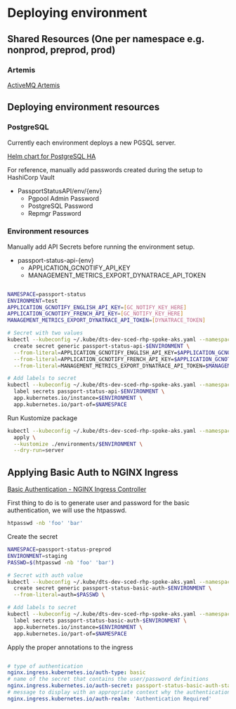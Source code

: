 # Deploying environment

## Shared Resources (One per namespace e.g. nonprod, preprod, prod)

### Artemis

[ActiveMQ Artemis](./artemis/README.md)

## Deploying environment resources

### PostgreSQL

Currently each environment deploys a new PGSQL server.

[Helm chart for PostgreSQL HA](./base/postgresql-ha/README.md)

For reference, manually add passwords created during the setup to HashiCorp Vault

- PassportStatusAPI/env/{env}
  - Pgpool Admin Password
  - PostgreSQL Password
  - Repmgr Password

### Environment resources

Manually add API Secrets before running the environment setup.

- passport-status-api-{env}
  - APPLICATION_GCNOTIFY_API_KEY
  - MANAGEMENT_METRICS_EXPORT_DYNATRACE_API_TOKEN

``` sh

NAMESPACE=passport-status
ENVIRONMENT=test
APPLICATION_GCNOTIFY_ENGLISH_API_KEY=[GC_NOTIFY_KEY_HERE]
APPLICATION_GCNOTIFY_FRENCH_API_KEY=[GC_NOTIFY_KEY_HERE]
MANAGEMENT_METRICS_EXPORT_DYNATRACE_API_TOKEN=[DYNATRACE_TOKEN]

# Secret with two values
kubectl --kubeconfig ~/.kube/dts-dev-sced-rhp-spoke-aks.yaml --namespace $NAMESPACE \
  create secret generic passport-status-api-$ENVIRONMENT \
  --from-literal=APPLICATION_GCNOTIFY_ENGLISH_API_KEY=$APPLICATION_GCNOTIFY_ENGLISH_API_KEY \
  --from-literal=APPLICATION_GCNOTIFY_FRENCH_API_KEY=$APPLICATION_GCNOTIFY_FRENCH_API_KEY \
  --from-literal=MANAGEMENT_METRICS_EXPORT_DYNATRACE_API_TOKEN=$MANAGEMENT_METRICS_EXPORT_DYNATRACE_API_TOKEN \

# Add labels to secret
kubectl --kubeconfig ~/.kube/dts-dev-sced-rhp-spoke-aks.yaml --namespace $NAMESPACE \
  label secrets passport-status-api-$ENVIRONMENT \
  app.kubernetes.io/instance=$ENVIRONMENT \
  app.kubernetes.io/part-of=$NAMESPACE

```

Run Kustomize package

``` sh
kubectl --kubeconfig ~/.kube/dts-dev-sced-rhp-spoke-aks.yaml --namespace $NAMESPACE \
  apply \
  --kustomize ./environments/$ENVIRONMENT \
  --dry-run=server

```

## Applying Basic Auth to NGINX Ingress

[Basic Authentication - NGINX Ingress Controller](https://kubernetes.github.io/ingress-nginx/examples/auth/basic/)

First thing to do is to generate user and password for the basic authentication, we will use the htpasswd.

``` sh
htpasswd -nb 'foo' 'bar'
```

Create the secret

``` sh
NAMESPACE=passport-status-preprod
ENVIRONMENT=staging
PASSWD=$(htpasswd -nb 'foo' 'bar')

# Secret with auth value
kubectl --kubeconfig ~/.kube/dts-dev-sced-rhp-spoke-aks.yaml --namespace $NAMESPACE \
  create secret generic passport-status-basic-auth-$ENVIRONMENT \
  --from-literal=auth=$PASSWD \

# Add labels to secret
kubectl --kubeconfig ~/.kube/dts-dev-sced-rhp-spoke-aks.yaml --namespace $NAMESPACE \
  label secrets passport-status-basic-auth-$ENVIRONMENT \
  app.kubernetes.io/instance=$ENVIRONMENT \
  app.kubernetes.io/part-of=$NAMESPACE

```

Apply the proper annotations to the ingress

``` yaml

# type of authentication
nginx.ingress.kubernetes.io/auth-type: basic
# name of the secret that contains the user/password definitions
nginx.ingress.kubernetes.io/auth-secret: passport-status-basic-auth-staging
# message to display with an appropriate context why the authentication is required
nginx.ingress.kubernetes.io/auth-realm: 'Authentication Required'

```
